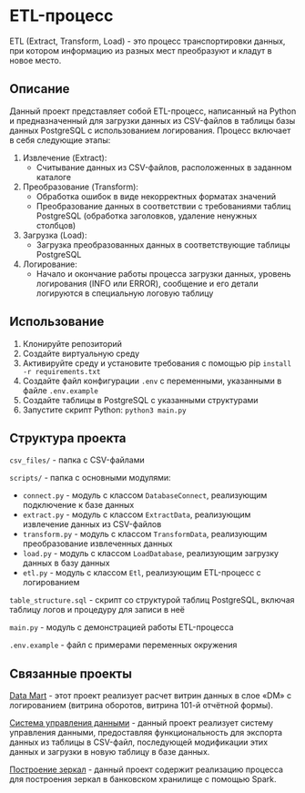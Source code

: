 # ETL-процесс
ETL (Extract, Transform, Load) - это процесс транспортировки данных, при котором информацию из разных мест преобразуют и кладут в новое место.
## Описание
Данный проект представляет собой ETL-процесс, написанный на Python и предназначенный для загрузки данных из CSV-файлов в таблицы базы данных PostgreSQL с использованием логирования. Процесс включает в себя следующие этапы:
1. Извлечение (Extract):  
    - Считывание данных из CSV-файлов, расположенных в заданном каталоге
2. Преобразование (Transform):
    - Обработка ошибок в виде некорректных форматах значений
    - Преобразование данных в соответствии с требованиями таблиц PostgreSQL (обработка заголовков, удаление ненужных столбцов)
3. Загрузка (Load):
   - Загрузка преобразованных данных в соответствующие таблицы PostgreSQL
4. Логирование:
    - Начало и окончание работы процесса загрузки данных, уровень логирования (INFO или ERROR), сообщение и его детали логируются в специальную логовую таблицу  
## Использование
1. Клонируйте репозиторий
2. Создайте виртуальную среду 
3. Активируйте среду и установите требования с помощью pip ```install -r requirements.txt```
4. Создайте файл конфигурации ```.env``` с переменными, указанными в файле ```.env.example```
5. Создайте таблицы в PostgreSQL с указанными структурами
6. Запустите скрипт Python: ```python3 main.py```
## Структура проекта
```csv_files/``` - папка с CSV-файлами

```scripts/``` - папка с основными модулями:
- ```connect.py``` - модуль с классом ```DatabaseConnect```, реализующим подключение к базе данных
- ```extract.py``` - модуль с классом ```ExtractData```, реализующим извлечение данных из CSV-файлов
- ```transform.py``` - модуль с классом ```TransformData```, реализующим преобразование извлеченных данных
- ```load.py``` - модуль с классом ```LoadDatabase```, реализующим загрузку данных в базу данных
- ```etl.py``` - модуль с классом ```Etl```, реализующим ETL-процесс с логированием

```table_structure.sql``` - скрипт со структурой таблиц PostgreSQL, включая таблицу логов и процедуру для записи в неё

```main.py``` - модуль с демонстрацией работы ETL-процесса

```.env.example``` - файл с примерами переменных окружения
## Связанные проекты
[Data Mart](https://github.com/RuzKate/data_mart_de.git) - этот проект реализует расчет витрин данных в слое «DM» с логированием (витрина оборотов, витрина 101-й отчётной формы).

[Система управления данными](https://github.com/RuzKate/data_management_system.git) - данный проект реализует систему управления данными, предоставляя функциональность для экспорта данных из таблицы в CSV-файл, последующей модификации этих данных и загрузки в новую таблицу в базе данных.

[Построение зеркал](https://github.com/RuzKate/build_mirrior.git) - данный проект содержит реализацию процесса для построения зеркал в банковском хранилище с помощью Spark.
